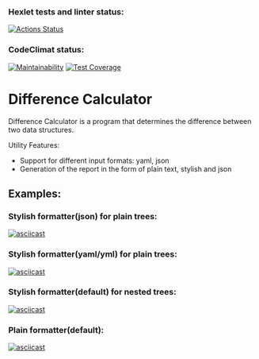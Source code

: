 ### Hexlet tests and linter status:
[![Actions Status](https://github.com/BlackJackSpb/python-project-50/actions/workflows/hexlet-check.yml/badge.svg)](https://github.com/BlackJackSpb/python-project-50/actions)
### CodeClimat status:
[![Maintainability](https://api.codeclimate.com/v1/badges/e201a3681343b590ddeb/maintainability)](https://codeclimate.com/github/BlackJackSpb/python-project-50/maintainability)
[![Test Coverage](https://api.codeclimate.com/v1/badges/e201a3681343b590ddeb/test_coverage)](https://codeclimate.com/github/BlackJackSpb/python-project-50/test_coverage)
# Difference Calculator
Difference Calculator is a program that determines the difference between two data structures. 

Utility Features:

 - Support for different input formats: yaml, json
 - Generation of the report in the form of plain text, stylish and json
## Examples:
### Stylish formatter(json) for plain trees:
[![asciicast](https://asciinema.org/a/692588.svg)](https://asciinema.org/a/692588)
### Stylish formatter(yaml/yml) for plain trees:
[![asciicast](https://asciinema.org/a/YlKMy2GYHeRgKSxhXDlGPKHa1.svg)](https://asciinema.org/a/YlKMy2GYHeRgKSxhXDlGPKHa1)
### Stylish formatter(default) for nested trees:
[![asciicast](https://asciinema.org/a/8pl8TB2J8FhuEVfa4eV50eLPP.svg)](https://asciinema.org/a/8pl8TB2J8FhuEVfa4eV50eLPP)
### Plain formatter(default):
[![asciicast](https://asciinema.org/a/KheOYYY0Mq5A3K3zDegub3qi5.svg)](https://asciinema.org/a/KheOYYY0Mq5A3K3zDegub3qi5)
